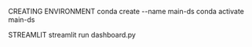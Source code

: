 CREATING ENVIRONMENT
conda create --name main-ds 
conda activate main-ds

STREAMLIT
streamlit run dashboard.py